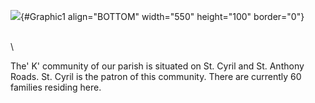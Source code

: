 ![](SCCStCyrilRd.jpg){#Graphic1 align="BOTTOM" width="550" height="100"
border="0"}

\
\

The\' K\' community of our parish is situated on St. Cyril and St.
Anthony Roads. St. Cyril is the patron of this community. There are
currently 60 families residing here.
